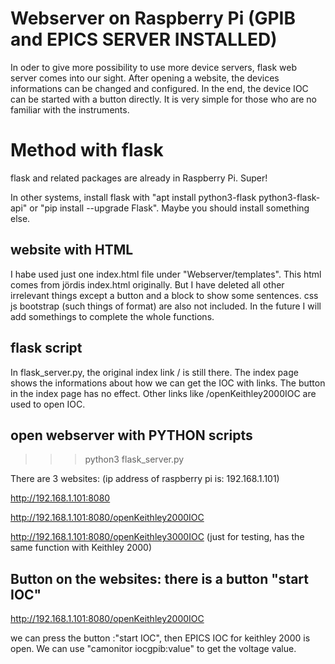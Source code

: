 # Webserver on Raspberry Pi (GPIB and EPICS SERVER INSTALLED)
In oder to give more possibility to use more device servers, flask web server comes into our sight. After opening a website, the devices informations can be changed and configured. In the end, the device IOC can be started with a button directly. It is very simple for those who are no familiar with the instruments. 


# Method with flask

flask and related packages are already in Raspberry Pi. Super!

In other systems, install flask with "apt install python3-flask python3-flask-api" or  "pip install --upgrade Flask". Maybe you should install something else.

## website with HTML

I habe used just one index.html file under "Webserver/templates". This html comes from jördis index.html originally. But I have deleted all other irrelevant things except a button and a block to show some sentences. css js bootstrap (such things of format) are also not included. In the future I will add somethings to complete the whole functions. 

## flask script
In flask_server.py, the original index link / is still there. The index page shows the informations about how we can get the IOC with links. The button in the index page has no effect.  Other links like /openKeithley2000IOC are used to open IOC.

## open webserver with PYTHON scripts

>>> python3 flask_server.py

There are 3 websites: (ip address of raspberry pi is: 192.168.1.101) 

http://192.168.1.101:8080

http://192.168.1.101:8080/openKeithley2000IOC

http://192.168.1.101:8080/openKeithley3000IOC (just for testing, has the same function with Keithley 2000)


## Button on the websites: there is a button "start IOC" 

http://192.168.1.101:8080/openKeithley2000IOC 

we can press the button :"start IOC", then EPICS IOC for keithley 2000 is open. We can use "camonitor iocgpib:value" to get the voltage value.

